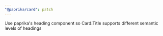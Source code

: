 ```yaml
---
"@paprika/card": patch
---
```


Use paprika's heading component so Card.Title supports different semantic levels of headings
